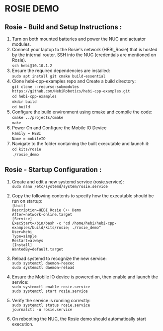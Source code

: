 # ROSIE DEMO

## Rosie - Build and Setup Instructions :

1. Turn on both mounted batteries and power the NUC and actuator modules.  
2. Connect your laptop to the Rosie's network (HEBI_Rosie) that is hosted by the internal router. SSH into the NUC (credentials are mentioned on Rosie).  
  `ssh hebi@10.10.1.2`  
3. Ensure the required dependencies are installed:  
  `sudo apt install git cmake build-essential`  
4. Clone hebi-cpp-examples repo and Create a build directory:  
  `git clone --recurse-submodules https://github.com/HebiRobotics/hebi-cpp-examples.git`  
  `cd hebi-cpp-examples`  
  `mkdir build`  
  `cd build`  
5. Configure the build environment using cmake and compile the code:  
  `cmake ../projects/cmake`  
  `make`  
6. Power On and Configure the Mobile IO Device  
  `Family = HEBI`  
  `Name = mobileIO`  
7. Navigate to the folder containing the built executable and launch it:  
  `cd kits/rosie`  
  `./rosie_demo`  


## Rosie - Startup Configuration :

1. Create and edit a new systemd service (rosie.service):  
  `sudo nano /etc/systemd/system/rosie.service`  
2. Copy the following contents to specify how the executable should be run on startup:  
  `[Unit]`  
  `Description=HEBI Rosie C++ Demo`  
  `After=network-online.target`  
  `[Service]`  
  `ExecStart=/bin/bash -c "cd /home/hebi/hebi-cpp-examples/build/kits/rosie; ./rosie_demo"`  
  `User=hebi`  
  `Type=simple`  
  `Restart=always`  
  `[Install]`  
  `WantedBy=default.target`  
		
3. Reload systemd to recognize the new service:  
  `sudo systemctl daemon-reexec`  
  `sudo systemctl daemon-reload`  
4. Ensure the Mobile IO device is powered on, then enable and launch the service:  
  `sudo systemctl enable rosie.service`  
  `sudo systemctl start rosie.service`  
5. Verify the service is running correctly:  
  `sudo systemctl status rosie.service`  
  `journalctl -u rosie.service`  
6. On rebooting the NUC, the Rosie demo should automatically start execution.  
